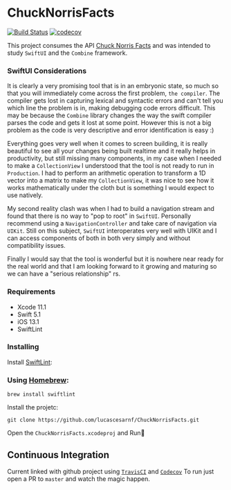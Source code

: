 # ChuckNorrisFacts
[![Build Status](https://travis-ci.com/lucascesarnf/ChuckNorrisFacts.svg?branch=master)](https://travis-ci.com/lucascesarnf/ChuckNorrisFacts) [![codecov](https://codecov.io/gh/lucascesarnf/ChuckNorrisFacts/branch/master/graph/badge.svg)](https://codecov.io/gh/lucascesarnf/ChuckNorrisFacts)

 This project consumes the API [Chuck Norris Facts](https://api.chucknorris.io/) and was intended to study `SwiftUI` and the `Combine` framework.
 
 
### SwiftUI Considerations

It is clearly a very promising tool that is in an embryonic state, so much so that you will immediately come across the first problem, `the compiler`. The compiler gets lost in capturing lexical and syntactic errors and can't tell you which line the problem is in, making debugging code errors difficult. This may be because the `Combine` library changes the way the swift compiler parses the code and gets it lost at some point. However this is not a big problem as the code is very descriptive and error identification is easy :)

Everything goes very well when it comes to screen building, it is really beautiful to see all your changes being built realtime and it really helps in productivity, but still missing many components, in my case when I needed to make a `CollectionView` I understood that the tool is not ready to run in `Production`. I had to perform an arithmetic operation to transform a 1D vector into a matrix to make my `CollectionView`, it was nice to see how it works mathematically under the cloth but is something I would expect to use natively.

My second reality clash was when I had to build a navigation stream and found that there is no way to  "pop to root" in `SwiftUI`. Personally recommend using a `NavigationController` and take care of navigation via `UIKit`. Still on this subject, `SwiftUI` interoperates very well with UIKit and I can access components of both in both very simply and without compatibility issues.

Finally I would say that the tool is wonderful but it is nowhere near ready for the real world and that I am looking forward to it growing and maturing so we can have a "serious relationship" rs.

### Requirements

* Xcode 11.1
* Swift 5.1
* iOS 13.1
* SwiftLint

### Installing

Install [SwiftLint](https://github.com/realm/SwiftLint):
### Using [Homebrew](http://brew.sh/):

```
brew install swiftlint
```

Install the projetc:

```
git clone https://github.com/lucascesarnf/ChuckNorrisFacts.git
```

Open the `ChuckNorrisFacts.xcodeproj` and Run🏃

## Continuous Integration
Current linked with github project using [`TravisCI`](https://travis-ci.com/lucascesarnf/ChuckNorrisFacts) and [`Codecov`](https://codecov.io/gh/lucascesarnf/ChuckNorrisFacts)
To run just open a PR to `master` and watch the magic happen.
